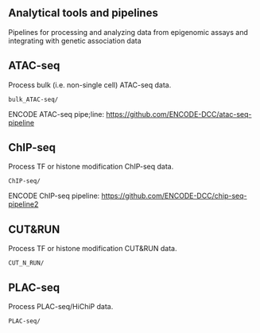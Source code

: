## Analytical tools and pipelines

Pipelines for processing and analyzing data from epigenomic assays and integrating with genetic association data

## ATAC-seq
Process bulk (i.e. non-single cell) ATAC-seq data.  
```
bulk_ATAC-seq/
```
ENCODE ATAC-seq pipe;line:  https://github.com/ENCODE-DCC/atac-seq-pipeline

## ChIP-seq
Process TF or histone modification ChIP-seq data.
```
ChIP-seq/
```
ENCODE ChIP-seq pipeline:  https://github.com/ENCODE-DCC/chip-seq-pipeline2


## CUT&RUN
Process TF or histone modification CUT&RUN data.
```
CUT_N_RUN/
```

## PLAC-seq
Process PLAC-seq/HiChiP data.
```
PLAC-seq/
```

